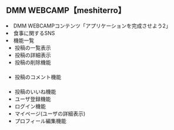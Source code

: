## DMM WEBCAMP【meshiterro】
<li>DMM WEBCAMPコンテンツ「アプリケーションを完成させよう2」</li>
<li>食事に関するSNS</li>
<li>機能一覧
<ul>
  <li>投稿の一覧表示</li>
  <li>投稿の詳細表示</li>
  <li>投稿の削除機能</li>　
  <li>投稿のコメント機能</li>　
  <li>投稿のいいね機能</li>
  <li>ユーザ登録機能</li>
  <li>ログイン機能</li>
  <li>マイページ(ユーザの詳細表示)</li>
  <li>プロフィール編集機能</li>
</ul>
</li>